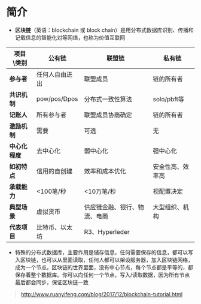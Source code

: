 # 简介

-   **区块链**（英语：blockchain 或 block chain）是用分布式数据库识别、传播和记载信息的智能化对等网络，也称为价值互联网





| **项目 \类别** | **公有链**      | **联盟链**        | **私有链**    |
| ---------- | ------------ | -------------- | ---------- |
| **参与者**    | 任何人自由进出      | 联盟成员           | 链的所有者      |
| **共识机制**   | pow/pos/Dpos | 分布式一致性算法       | solo/pbft等 |
| **记账人**    | 所有参与者        | 联盟成员协商确定       | 链的所有者      |
| **激励机制**   | 需要           | 可选             | 无          |
| **中心化程度**  | 去中心化         | 弱中心化           | 强中心化       |
| **如初特点**   | 信用的自创建       | 效率和成本优化        | 安全性高、效率高   |
| **承载能力**   | <100笔/秒      | <10万笔/秒        | 视配置决定      |
| **典型场景**   | 虚拟货币         | 供应链金融、银行、物流、电商 | 大型组织、机构    |
| **代表项目**   | 比特币、以太坊      | R3、Hyperleder  |            |



-   特殊的分布式数据库，主要作用是储存信息，任何需要保存的信息，都可以写入区块链，也可以从里面读取，任何人都可以架设服务器，加入区块链网络，成为一个节点。区块链的世界里面，没有中心节点，每个节点都是平等的，都保存着整个数据库。你可以向任何一个节点，写入/读取数据，因为所有节点最后都会同步，保证区块链一致

>   http://www.ruanyifeng.com/blog/2017/12/blockchain-tutorial.html

